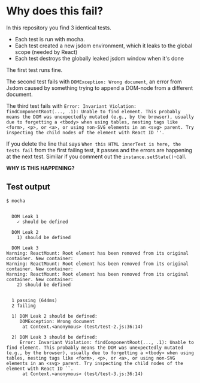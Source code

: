 Why does this fail?
===================

In this repository you find 3 identical tests.

 - Each test is run with mocha.
 - Each test created a new jsdom environment, which it leaks to the global scope (needed by React)
 - Each test destroys the globally leaked jsdom window when it's done

 The first test runs fine.

 The second test fails with `DOMException: Wrong document`, an error from Jsdom caused by something trying to append a DOM-node from a different document.

 The third test fails with `Error: Invariant Violation: findComponentRoot(..., .1): Unable to find element. This probably means the DOM was unexpectedly mutated (e.g., by the browser), usually due to forgetting a <tbody> when using tables, nesting tags like <form>, <p>, or <a>, or using non-SVG elements in an <svg> parent. Try inspecting the child nodes of the element with React ID ''.`

If you delete the line that says `When this HTML innerText is here, the tests fail` from the first failing test, it passes and the errors are happening at the next test. Similar if you comment out the `instance.setState()`-call.

**WHY IS THIS HAPPENING?**

## Test output

```
$ mocha


  DOM Leak 1
    ✓ should be defined

  DOM Leak 2
    1) should be defined

  DOM Leak 3
Warning: ReactMount: Root element has been removed from its original container. New container:
Warning: ReactMount: Root element has been removed from its original container. New container:
Warning: ReactMount: Root element has been removed from its original container. New container:
    2) should be defined


  1 passing (644ms)
  2 failing

  1) DOM Leak 2 should be defined:
     DOMException: Wrong document
      at Context.<anonymous> (test/test-2.js:36:14)

  2) DOM Leak 3 should be defined:
     Error: Invariant Violation: findComponentRoot(..., .1): Unable to find element. This probably means the DOM was unexpectedly mutated (e.g., by the browser), usually due to forgetting a <tbody> when using tables, nesting tags like <form>, <p>, or <a>, or using non-SVG elements in an <svg> parent. Try inspecting the child nodes of the element with React ID ``.
      at Context.<anonymous> (test/test-3.js:36:14)
```
